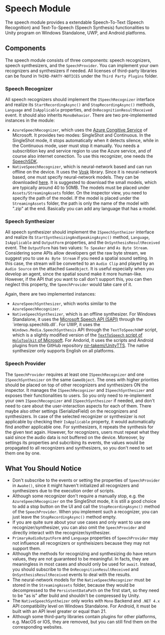 # Speech Module
The speech module provides a extendable Speech-To-Text (Speech Recognition) and Text-To-Speech (Speech Synthesis) functionalities to Unity program on Windows Standalone, UWP, and Android platforms.

## Components
The speech module consists of three components: speech recognizers, speech synthesizers, and the `SpeechProvider`. You can implement your own recognizers and synthesizers if needed. All licenses of third-party libraries can be found in `THIRD-PARTY-NOTICES` under the `Third Party Plugins` folder.

### Speech Recognizer
All speech recognizers should implement the `ISpeechRecognizer` interface and realize its `StartRecordingAsync()` and `StopRecordingAsync()` methods, `Language` and `IsApplicable` properties, and `OnRecognitionResultReceived` event. It should also inherits ``MonoBehavior``. There are two pre-implemented instances in the module:
  - `AzureSpeechRecognizer`, which uses the [Azure Congitive Service](https://azure.microsoft.com/en-us/services/cognitive-services/#overview) of Microsoft. It provides two modes: SingleShot and Continuous. In the SingleShot mode, it stops automatically when it detects silence, while in the Continuous mode, user must stop it manually. You needs a subscribtion key and service region to use the Azure service, and of course also internet conection. To use this recognizer, one needs the [SpeechSDK](https://docs.microsoft.com/en-us/azure/cognitive-services/speech-service/quickstarts/setup-platform?pivots=programming-language-csharp&tabs=windows%2Cubuntu%2Cunity%2Cjre%2Cmaven%2Cbrowser%2Cmac%2Cpypi).
  - `NativeSpeechRecognizer`, which is neural-network based and can run offline on the device. It uses the [Vosk](https://alphacephei.com/vosk/index) library. Since it is neural-network based, one must specify neural-network models. They can be downloaded [here](https://alphacephei.com/vosk/models). It is suggested to download the small models, which are typically around 40 to 50MB. The models must be placed under `Assets/StreamingAssets` folder. On the inspector view, you need to specify the path of the model. If the model is placed under the `StreamingAssets` folder, the path is only the name of the model with ".zip" at the end. Basically you can add any language that has a model.
### Speech Synthesizer
All speech synthesizer should implement the `ISpeechSyntheizer` interface and realize its `StartSynthesizingAndSpeakingAsync()` method, `Language`, `IsApplicable` and `OutputForm` properties, and the `OnSynthesisResultReceived` event. The `OutputForm` has two values: `To Speaker` and `As Byte Stream`. Considering some APIs allow developers get the raw byte stream, we suggest you to use `As Byte Stream` if you need a spatial sound setting. In this case, the stream will be converted to an `Audio Clip` and played by an `Audio Source` on the attached `GameObject`. It is useful especially when you develop an agent, since the spatial sound make it more human-like. However, if the API that you want to call don't support this, you can then neglect this property, the `SpeechProvider` would take care of it.

Again, there are two implemented instances:
- `AzureSpeechSynthesizer`, which works similar to the `AzureSpeechRecognizer`.
- `NativeSpeechSynthesizer`, which is an offline synthesizer. For Windows Standalone, it uses the [Microsoft Speech API (SAPI)](https://docs.microsoft.com/en-us/previous-versions/windows/desktop/ee125663(v=vs.85)) through the `interop.speechlib.dll`. For UWP, it uses the `Windows.Media.SpeechSynthesis` API through the `TextToSpeechUWP` script, which is a slightly modified version of the [`TextToSpeech` script of `HoloToolkit` of Microsoft](https://github.com/microsoft/MixedRealityToolkit-Unity/blob/htk_release/Assets/HoloToolkit/Utilities/Scripts/TextToSpeech.cs). For Andorid, it uses the scripts and Android plugins from the GitHub repository [nir-takemi/UnityTTS](https://github.com/nir-takemi/UnityTTS). The native synthesizer only supports English on all platforms.

### Speech Provider
The `SpeechProvider` requires at least one `ISpeechRecognizer` and one `ISpeechSynthesizer` on the same `GameObject`. The ones with higher priorities should be placed on top of other recognizers and synthesizers ON the inspector. It manages the `ISpeechRecognizer` and `ISpeechSynthesizer` and exposes their functionalities to users. So you only need to re-implement your own `ISpeechRecognizer` and `ISpeechSynthesizer` if needed, and don't need to care about the user-interaction aspects for each of them. There maybe also other settings (SerializeField) on the recognizers and synthesizers. In case of the selected recognizer or synthesizer is not applicable by checking their `IsApplicable` property, it would automatically find another applicable one. For synthesizers, it repeats the synthesis for the given text again. However, for recognizers, users must repeat what they said since the audio data is not buffered on the device. Moreover, by settings its properties and subcribing its events, the values would be propagated to all recognizers and synthesizers, so you don't need to set them one by one. 

## What You Should Notice
- Don't subscribe to the events or setting the properties of `SpeechProvider` in `Awake()`, since it might haven't initialized all recognizers and synthesizers due to the execution order of scripts.
- Although some recognizer don't require a manually stop, e.g. the `AzureSpeechRecognizer` on the SingleShot mode, it is still a good choice to add a stop button on the UI and call the `StopRecordingAsync()` method of the `SpeechProvider`. When you implement such a recognizer, you can just leave the `StopRecordingAsync()` method empty.
- If you are quite sure about your use cases and only want to use one recognizer/synthesizer, you can also omit the `SpeechProvider` and directly interact with the recognizer/synthesizer.
- `PrimaryAudioOutputForm` and `Language` properties of `SpeechProvider` may not influence all recognizers or syntheisizers because they may not support them.
- Although the methods for recognizing and synthesizing do have return values, they are not guaranteed to be meaningful. In facts, they are meaningless in most cases and should only be used for `await`. Instead, you should subscribe to the `OnRecognitionResultReceived` and `OnSynthesisResultReceived` events to deal with the results.
- The neural-network models for the `NativeSpeechRecognizer` must be stored in the `StreamingAssets` folder, because they would be decompressed to the `PersistentDataPath` on the first start, so they need to be "as is" after build and shouldn't be compressed by Unity.
- The `NativeSpeechSyntheizer` only works with `Mono` Backend and `.NET 4.x` API compatibility level on Windows Standalone. For Android, it must be built with an API level greater or equal than 21.
- Although some third-party libraries contain plugins for other platforms, e.g. MacOS or IOS, they are removed, but you can still find them on the corresponding websites.
